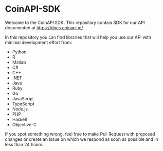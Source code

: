 # CoinAPI-SDK

Welcome to the CoinAPI SDK. This repository contain SDK for our API documented at https://docs.coinapi.io/ 

In this repository you can find libraries that will help you use our API with minimal development effort from:
 * Python
 * R
 * Matlab
 * C#
 * C++
 * .NET
 * Java
 * Ruby
 * Go
 * JavaScript
 * TypeScript
 * Node.js
 * PHP
 * Haskell
 * Objective-C

If you spot something wrong, feel free to make Pull Request with proposed changes or create an Issue on which we respond as soon as possible and in less than 24 hours.
